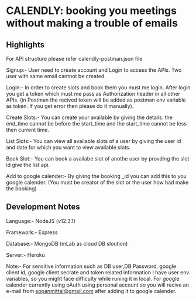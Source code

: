 # CALENDLY: booking you meetings without making a trouble of emails

## Highlights
For API structure please refer calendly-postman.json file

Signup:- User need to create account and Login to access the APIs. Two user with same email cantnot be created.

Login:- In order to create slots and book them you must me login. After login you get a token which must me pass as Authorization header in all other APIs. (in Postman the recived token will be added as postman env variable as token. If you get error then please do it manually).

Create Slots:- You can create your available by giving the details. the end_time cannot be before the start_time and the start_time cannot be less then current time.

List Slots:- You can view all available slots of a user by giving the user id and date for which you want to view available slots. 

Book Slot:- You can book a availabe slot of anothe user by provding the slot id give the list api.

Add to google calender:- By giving the booking _id you can add this to you google calender. (You must be creator of the slot or the user how had make the booking)

## Development Notes

Language:- NodeJS (v12.3.1)

Framework:- Express

Database:- MongoDB (mLab as cloud DB sloution)

Server:- Heroku


Note:- For sensitive information such as DB user,DB Password, google client id, google client secrate and token related information I have user env variables, so you might face difficulty while runing it in local. For google calender currently using oAuth using personal account so you will recive an e-mail from sopanmittal@gmail.com after adding it to google calender.